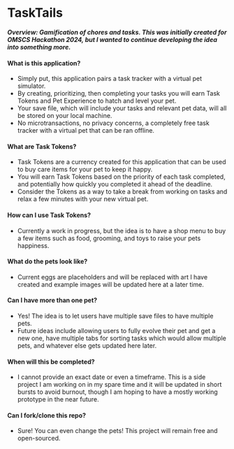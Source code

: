 # TaskTails
***Overview: Gamification of chores and tasks. This was initially created for OMSCS Hackathon 2024, but I wanted to continue developing the idea into something more.***

#### What is this application?
- Simply put, this application pairs a task tracker with a virtual pet simulator.
- By creating, prioritizing, then completing your tasks you will earn Task Tokens and Pet Experience to hatch and level your pet.
- Your save file, which will include your tasks and relevant pet data, will all be stored on your local machine.
- No microtransactions, no privacy concerns, a completely free task tracker with a virtual pet that can be ran offline. 

#### What are Task Tokens?
- Task Tokens are a currency created for this application that can be used to buy care items for your pet to keep it happy.
- You will earn Task Tokens based on the priority of each task completed, and potentially how quickly you completed it ahead of the deadline.
- Consider the Tokens as a way to take a break from working on tasks and relax a few minutes with your new virtual pet. 

#### How can I use Task Tokens?
- Currently a work in progress, but the idea is to have a shop menu to buy a few items such as food, grooming, and toys to raise your pets happiness.

#### What do the pets look like?
- Current eggs are placeholders and will be replaced with art I have created and example images will be updated here at a later time.

#### Can I have more than one pet?
- Yes! The idea is to let users have multiple save files to have multiple pets.
- Future ideas include allowing users to fully evolve their pet and get a new one, have multiple tabs for sorting tasks which would allow multiple pets, and whatever else gets updated here later. 

#### When will this be completed?
- I cannot provide an exact date or even a timeframe. This is a side project I am working on in my spare time and it will be updated in short bursts to avoid burnout, though I am hoping to have a mostly working prototype in the near future.

#### Can I fork/clone this repo?
- Sure! You can even change the pets! This project will remain free and open-sourced. 
